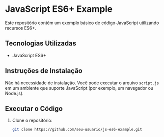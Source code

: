 # JavaScript ES6+ Example

Este repositório contém um exemplo básico de código JavaScript utilizando recursos ES6+.

## Tecnologias Utilizadas

- JavaScript ES6+

## Instruções de Instalação

Não há necessidade de instalação. Você pode executar o arquivo `script.js` em um ambiente que suporte JavaScript (por exemplo, um navegador ou Node.js).

## Executar o Código

1. Clone o repositório:
   ```bash
   git clone https://github.com/seu-usuario/js-es6-example.git
